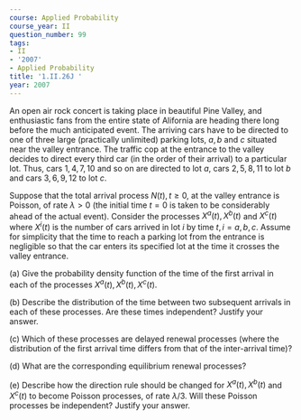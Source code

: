 ```yaml
---
course: Applied Probability
course_year: II
question_number: 99
tags:
- II
- '2007'
- Applied Probability
title: '1.II.26J '
year: 2007
---
```



An open air rock concert is taking place in beautiful Pine Valley, and enthusiastic fans from the entire state of Alifornia are heading there long before the much anticipated event. The arriving cars have to be directed to one of three large (practically unlimited) parking lots, $a, b$ and $c$ situated near the valley entrance. The traffic cop at the entrance to the valley decides to direct every third car (in the order of their arrival) to a particular lot. Thus, cars $1,4,7,10$ and so on are directed to lot $a$, cars $2,5,8,11$ to lot $b$ and cars $3,6,9,12$ to lot $c$.

Suppose that the total arrival process $N(t), t \geqslant 0$, at the valley entrance is Poisson, of rate $\lambda>0$ (the initial time $t=0$ is taken to be considerably ahead of the actual event). Consider the processes $X^{a}(t), X^{b}(t)$ and $X^{c}(t)$ where $X^{i}(t)$ is the number of cars arrived in lot $i$ by time $t, i=a, b, c$. Assume for simplicity that the time to reach a parking lot from the entrance is negligible so that the car enters its specified lot at the time it crosses the valley entrance.

(a) Give the probability density function of the time of the first arrival in each of the processes $X^{a}(t), X^{b}(t), X^{c}(t)$.

(b) Describe the distribution of the time between two subsequent arrivals in each of these processes. Are these times independent? Justify your answer.

(c) Which of these processes are delayed renewal processes (where the distribution of the first arrival time differs from that of the inter-arrival time)?

(d) What are the corresponding equilibrium renewal processes?

(e) Describe how the direction rule should be changed for $X^{a}(t), X^{b}(t)$ and $X^{c}(t)$ to become Poisson processes, of rate $\lambda / 3$. Will these Poisson processes be independent? Justify your answer.